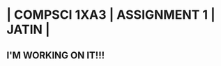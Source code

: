 | COMPSCI 1XA3 | ASSIGNMENT 1 | JATIN | 
=======================================

## I'M WORKING ON IT!!!